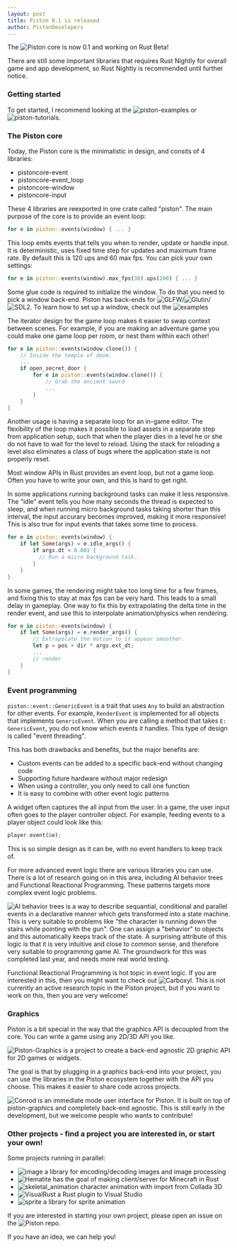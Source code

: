 ```yaml
---
layout: post
title: Piston 0.1 is released
author: PistonDevelopers
---
```


The ![Piston core](https://github.com/pistondevelopers/piston) is now 0.1 and working on Rust Beta!

There are still some important libraries that requires Rust Nightly for overall game and app development,
so Rust Nightly is recommended until further notice.

### Getting started

To get started, I recommend looking at the ![piston-examples](https://github.com/pistondevelopers/piston-examples) or ![piston-tutorials](https://github.com/pistondevelopers/piston-tutorials).

### The Piston core

Today, the Piston core is the minimalistic in design, and consits of 4 libraries:

- pistoncore-event
- pistoncore-event_loop
- pistoncore-window
- pistoncore-input

These 4 libraries are reexported in one crate called "piston".
The main purpose of the core is to provide an event loop:

```Rust
for e in piston::events(window) { ... }
```

This loop emits events that tells you when to render, update or handle input.
It is deterministic, uses fixed time step for updates and maximum frame rate.
By default this is 120 ups and 60 max fps.
You can pick your own settings:

```Rust
for e in piston::events(window).max_fps(30).ups(200) { ... }
```

Some glue code is required to initialize the window.
To do that you need to pick a window back-end.
Piston has back-ends for ![GLFW](https://github.com/pistondevelopers/glfw_window)/![Glutin](https://github.com/pistondevelopers/glutin_window)/![SDL2](https://github.com/pistondevelopers/sdl2_window).
To learn how to set up a window, check out the ![examples](https://github.com/pistondevelopers/piston-examples)

The iterator design for the game loop makes it easier to swap context between scenes.
For example, if you are making an adventure game you could make one game loop per room, or nest them within each other!

```Rust
for e in piston::events(window.clone()) {
    // Inside the temple of doom.
    ...
    if open_secret_door {
        for e in piston::events(window.clone()) {
            // Grab the ancient sword
            ...
        }
    }
}
```

Another usage is having a separate loop for an in-game editor.
The flexibility of the loop makes it possible to load assets in a separate step
from application setup, such that when the player dies in a level he or she
do not have to wait for the level to reload.
Using the stack for reloading a level also eliminates a class of bugs
where the application state is not properly reset.

Most window APIs in Rust provides an event loop, but not a game loop.
Often you have to write your own, and this is hard to get right.

In some applications running background tasks can make it less responsive.
The "idle" event tells you how many seconds the thread is expected to sleep,
and when running micro background tasks taking shorter than this interval,
the input accurary becomes improved, making it more responsive!
This is also true for input events that takes some time to process.

```Rust
for e in piston::events(window) {
    if let Some(args) = e.idle_args() {
        if args.dt < 0.001 {
          // Run a micro background task..
        }
    }
}
```

In some games, the rendering might take too long time for a few frames,
and fixing this to stay at max fps can be very hard.
This leads to a small delay in gameplay.
One way to fix this by extrapolating the delta time in the render event,
and use this to interpolate animation/physics when rendering.

```Rust
for e in piston::events(window) {
    if let Some(args) = e.render_args() {
        // Extrapolate the motion to it appear smoother.
        let p = pos + dir * args.ext_dt;
        ...
        // render
    }
}
```

### Event programming

`piston::event::GenericEvent` is a trait that uses `Any` to build an abstraction for other events.
For example, `RenderEvent` is implemented for all objects that implements `GenericEvent`.
When you are calling a method that takes `E: GenericEvent`, you do not know which events it handles.
This type of design is called "event threading".

This has both drawbacks and benefits, but the major benefits are:

- Custom events can be added to a specific back-end without changing code
- Supporting future hardware without major redesign
- When using a controller, you only need to call one function
- It is easy to combine with other event logic patterns

A widget often captures the all input from the user.
In a game, the user input often goes to the player controller object.
For example, feeding events to a player object could look like this:

```Rust
player.event(&e);
```

This is so simple design as it can be, with no event handlers to keep track of.

For more advanced event logic there are various libraries you can use.
There is a lot of research going on in this area, including AI behavior trees and Functional Reactional Programming.
These patterns targets more complex event logic problems.

![AI behavior trees](https://github.com/pistondevelopers/ai_behavior) is a way to describe sequantial,
conditional and parallel events in a declarative manner which gets transformed into a state machine.
This is very suitable to problems like "the character is running down the stairs while pointing with the gun".
One can assign a "behavior" to objects and this automatically keeps track of the state.
A surprising attribute of this logic is that it is very intuitive and close to common sense,
and therefore very suitable to programming game AI.
The groundwork for this was completed last year, and needs more real world testing.

Functional Reactional Programming is hot topic in event logic.
If you are interested in this, then you might want to check out ![Carboxyl](https://github.com/aepsil0n/carboxyl).
This is not currently an active research topic in the Piston project,
but if you want to work on this, then you are very welcome!

### Graphics

Piston is a bit special in the way that the graphics API is decoupled from the core.
You can write a game using any 2D/3D API you like.

![Piston-Graphics](https://github.com/pistondevelopers/graphics) is a project
to create a back-end agnostic 2D graphic API for 2D games or widgets.

The goal is that by plugging in a graphics back-end into your project,
you can use the libraries in the Piston ecosystem together with the API you choose.
This makes it easier to share code across projects.

![Conrod](https://github.com/pistondevelopers/conrod) is an immediate mode user interface for Piston.
It is built on top of piston-graphics and completely back-end agnostic.
This is still early in the development, but we welcome people who wants to contribute!

### Other projects - find a project you are interested in, or start your own!

Some projects running in parallel:

- ![image](https://github.com/pistondevelopers/image) a library for encoding/decoding images and image processing
- ![Hematite](https://github.com/pistondevelopers/hematite) has the goal of making client/server for Minecraft in Rust
- ![skeletal_animation](https://github.com/pistondevelopers/skeletal_animation) character animation with import from Collada 3D
- ![VisualRust](https://github.com/pistondevelopers/visualrust) a Rust plugin to Visual Studio
- ![sprite](https://github.com/pistondevelopers/sprite) a library for sprite animation

If you are interested in starting your own project, please open an issue on the ![Piston](https://github.com/pistondevelopers/piston) repo.

If you have an idea, we can help you!
